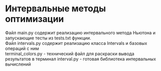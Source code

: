 # Интервальные методы оптимизации

Файл main.py содержит реализацию интервального метода Ньютона и запускающие тесты из tests.txt функции. \
Файл intervals.py содержит реализацию класса Intervals и базовых операций с ним \
terminal_colors.py - технический файл для раскраски вывода результатов в терминал
interval.py - готовая библиотека интервальных вычислений
